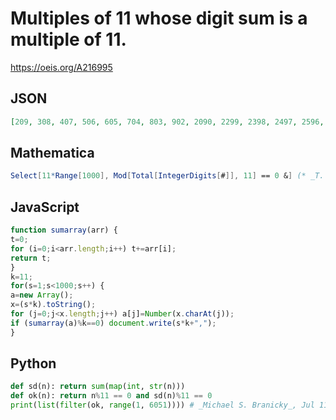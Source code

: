 # Multiples of 11 whose digit sum is a multiple of 11\.
https://oeis.org/A216995
## JSON
```JSON
[209, 308, 407, 506, 605, 704, 803, 902, 2090, 2299, 2398, 2497, 2596, 2695, 2794, 2893, 2992, 3080, 3289, 3388, 3487, 3586, 3685, 3784, 3883, 3982, 4070, 4279, 4378, 4477, 4576, 4675, 4774, 4873, 4972, 5060, 5269, 5368, 5467, 5566, 5665, 5764, 5863, 5962, 6050]
```
## Mathematica
```Mathematica
Select[11*Range[1000], Mod[Total[IntegerDigits[#]], 11] == 0 &] (* _T. D. Noe_, Sep 24 2012 *)
```
## JavaScript
```JavaScript
function sumarray(arr) {
t=0;
for (i=0;i<arr.length;i++) t+=arr[i];
return t;
}
k=11;
for(s=1;s<1000;s++) {
a=new Array();
x=(s*k).toString();
for (j=0;j<x.length;j++) a[j]=Number(x.charAt(j));
if (sumarray(a)%k==0) document.write(s*k+",");
}
```
## Python
```Python
def sd(n): return sum(map(int, str(n)))
def ok(n): return n%11 == 0 and sd(n)%11 == 0
print(list(filter(ok, range(1, 6051)))) # _Michael S. Branicky_, Jul 11 2021
```
